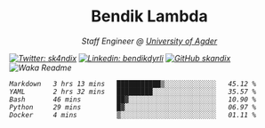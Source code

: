 <h1 align="center"> Bendik Lambda </h1>
<p align="center"><em>Staff Engineer @ <a href="http://www.uia.no">University of Agder</a></p>



[![Twitter: sk4ndix](https://img.shields.io/twitter/follow/sk4ndix?style=social)](https://twitter.com/sk4ndix)
[![Linkedin: bendikdyrli](https://img.shields.io/badge/-bendikdyrli-blue?style=flat-square&logo=Linkedin&logoColor=white&link=https://www.linkedin.com/in/bendikdyrli/)](https://www.linkedin.com/in/bendikdyrli/)
[![GitHub skandix](https://img.shields.io/github/followers/skandix?label=follow&style=social)](https://github.com/skandix)
![Waka Readme](https://github.com/skandix/skandix/workflows/Waka%20Readme/badge.svg)


<!--START_SECTION:waka-->
```text
Markdown   3 hrs 13 mins   ███████████▒░░░░░░░░░░░░░   45.12 % 
YAML       2 hrs 32 mins   █████████░░░░░░░░░░░░░░░░   35.57 % 
Bash       46 mins         ██▓░░░░░░░░░░░░░░░░░░░░░░   10.90 % 
Python     29 mins         █▓░░░░░░░░░░░░░░░░░░░░░░░   06.97 % 
Docker     4 mins          ▒░░░░░░░░░░░░░░░░░░░░░░░░   01.11 % 
```
<!--END_SECTION:waka-->
